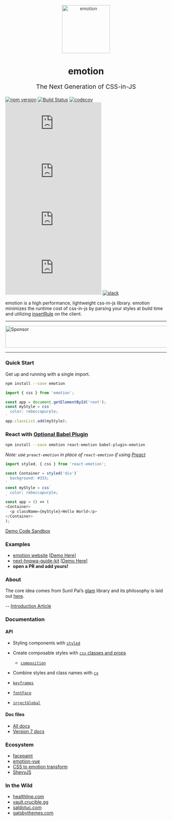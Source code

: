 
<p align="center" style="color: #343a40">
  <img src="https://cdn.rawgit.com/tkh44/emotion/master/emotion.png" alt="emotion" height="150" width="150">
  <h1 align="center">emotion</h1>
</p>
<p align="center" style="font-size: 1.2rem;">The Next Generation of CSS-in-JS</p>

[![npm version](https://badge.fury.io/js/emotion.svg)](https://badge.fury.io/js/emotion)
[![Build Status](https://travis-ci.org/emotion-js/emotion.svg?branch=master)](https://travis-ci.org/emotion-js/emotion)
[![codecov](https://codecov.io/gh/emotion-js/emotion/branch/master/graph/badge.svg)](https://codecov.io/gh/emotion-js/emotion)
![core gzip size](http://img.badgesize.io/https://unpkg.com/emotion/dist/emotion.umd.min.js?compression=gzip&label=core%20gzip%20size)
![core size](http://img.badgesize.io/https://unpkg.com/emotion/dist/emotion.umd.min.js?label=core%20size)
![react gzip size](http://img.badgesize.io/https://unpkg.com/react-emotion/dist/emotion.umd.min.js?compression=gzip&label=react%20gzip%20size)
![react size](http://img.badgesize.io/https://unpkg.com/react-emotion/dist/emotion.umd.min.js?label=react%20size)
[![slack](https://emotion.now.sh/badge.svg)](http://emotion.now.sh/)

emotion is a high performance, lightweight css-in-js library. emotion minimizes the runtime cost of css-in-js by parsing your styles at build time and utilizing [insertRule](https://developer.mozilla.org/en-US/docs/Web/API/CSSStyleSheet/insertRule) on the client.

---

<a target='_blank' rel='nofollow' href='https://app.codesponsor.io/link/kn3vqJSkK4YSjwLR8ofSEhXn/emotion-js/emotion'>  <img alt='Sponsor' width='888' height='68' src='https://app.codesponsor.io/embed/kn3vqJSkK4YSjwLR8ofSEhXn/emotion-js/emotion.svg' /></a>

---

### Quick Start
Get up and running with a single import.
```bash
npm install --save emotion 
```

```javascript
import { css } from 'emotion';

const app = document.getElementById('root');
const myStyle = css`
  color: rebeccapurple;
`
app.classList.add(myStyle);
```
### React with [Optional Babel Plugin](docs/babel.md)
```bash
npm install --save emotion react-emotion babel-plugin-emotion
```
_Note: use `preact-emotion` in place of `react-emotion` if using [Preact](https://github.com/developit/preact)_

```javascript
import styled, { css } from 'react-emotion';

const Container = styled('div')`
  background: #333;
`
const myStyle = css`
  color: rebeccapurple;
`
const app = () => (
<Container>
  <p className={myStyle}>Hello World</p>
</Container>
);
```

[Demo Code Sandbox](https://codesandbox.io/s/pk1qjqpw67)

### Examples

  - [emotion website](packages/site) [[Demo Here](https://emotion.sh)]
  - [next-hnpwa-guide-kit](https://github.com/tkh44/next-hnpwa-guide-kit) [[Demo Here](https://hnpwa.life)]
  - **open a PR and add yours!**

### About

The core idea comes from Sunil Pai’s [glam](https://github.com/threepointone/glam) library and its philosophy is laid out [here](https://gist.github.com/threepointone/0ef30b196682a69327c407124f33d69a). 

-- [Introduction Article](https://medium.com/@tkh44/emotion-ad1c45c6d28b)

### Documentation
#### API
- Styling components with [`styled`](docs/styled.md)

- Create composable styles with [`css` classes and props](docs/css.md)

  - [`composition`](docs/composition.md)

- Combine styles and class names with [`cx`](docs/cx.md)

- [`keyframes`](docs/keyframes.md)
- [`fontFace`](docs/font-face.md)
- [`injectGlobal`](docs/inject-global.md)

#### Doc files
- [All docs](docs/)
- [Version 7 docs](https://github.com/emotion-js/emotion/tree/v7.3.2)
### Ecosystem
  
  - [facepaint](https://github.com/emotion-js/facepaint)
  - [emotion-vue](https://github.com/egoist/emotion-vue)
  - [CSS to emotion transform](https://transform.now.sh/css-to-emotion/)
  - [ShevyJS](https://github.com/kyleshevlin/shevyjs)

### In the Wild

  - [healthline.com](https://www.healthline.com/health/body-aches)
  - [vault.crucible.gg](http://vault.crucible.gg/)
  - [saldotuc.com](https://saldotuc.com)
  - [gatsbythemes.com](https://gatsbythemes.com/)


